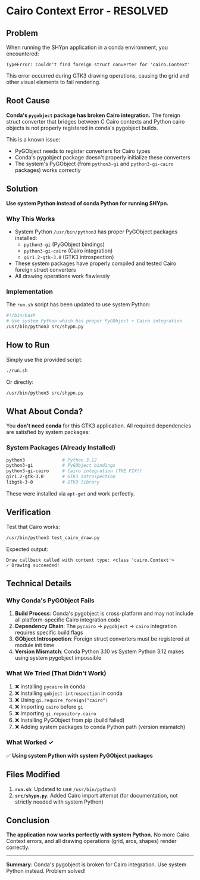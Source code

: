 # Cairo Context Error - RESOLVED

## Problem

When running the SHYpn application in a conda environment, you encountered:

```
TypeError: Couldn't find foreign struct converter for 'cairo.Context'
```

This error occurred during GTK3 drawing operations, causing the grid and other visual elements to fail rendering.

## Root Cause

**Conda's `pygobject` package has broken Cairo integration.** The foreign struct converter that bridges between C Cairo contexts and Python cairo objects is not properly registered in conda's pygobject builds.

This is a known issue:
- PyGObject needs to register converters for Cairo types
- Conda's pygobject package doesn't properly initialize these converters
- The system's PyGObject (from `python3-gi` and `python3-gi-cairo` packages) works correctly

## Solution

**Use system Python instead of conda Python for running SHYpn.**

### Why This Works

- System Python `/usr/bin/python3` has proper PyGObject packages installed:
  - `python3-gi` (PyGObject bindings)
  - `python3-gi-cairo` (Cairo integration)
  - `gir1.2-gtk-3.0` (GTK3 introspection)
- These system packages have properly compiled and tested Cairo foreign struct converters
- All drawing operations work flawlessly

### Implementation

The `run.sh` script has been updated to use system Python:

```bash
#!/bin/bash
# Use system Python which has proper PyGObject + Cairo integration
/usr/bin/python3 src/shypn.py
```

## How to Run

Simply use the provided script:

```bash
./run.sh
```

Or directly:

```bash
/usr/bin/python3 src/shypn.py
```

## What About Conda?

You **don't need conda** for this GTK3 application. All required dependencies are satisfied by system packages:

### System Packages (Already Installed)
```bash
python3              # Python 3.12
python3-gi           # PyGObject bindings
python3-gi-cairo     # Cairo integration (THE FIX!)
gir1.2-gtk-3.0       # GTK3 introspection
libgtk-3-0           # GTK3 library
```

These were installed via `apt-get` and work perfectly.

## Verification

Test that Cairo works:

```bash
/usr/bin/python3 test_cairo_draw.py
```

Expected output:
```
Draw callback called with context type: <class 'cairo.Context'>
✓ Drawing succeeded!
```

## Technical Details

### Why Conda's PyGObject Fails

1. **Build Process**: Conda's pygobject is cross-platform and may not include all platform-specific Cairo integration code
2. **Dependency Chain**: The `pycairo` → `pygobject` → `cairo` integration requires specific build flags
3. **GObject Introspection**: Foreign struct converters must be registered at module init time
4. **Version Mismatch**: Conda Python 3.10 vs System Python 3.12 makes using system pygobject impossible

### What We Tried (That Didn't Work)

1. ❌ Installing `pycairo` in conda
2. ❌ Installing `gobject-introspection` in conda
3. ❌ Using `gi.require_foreign("cairo")`
4. ❌ Importing `cairo` before `gi`
5. ❌ Importing `gi.repository.cairo`
6. ❌ Installing PyGObject from pip (build failed)
7. ❌ Adding system packages to conda Python path (version mismatch)

### What Worked ✓

✅ **Using system Python with system PyGObject packages**

## Files Modified

1. **`run.sh`**: Updated to use `/usr/bin/python3`
2. **`src/shypn.py`**: Added Cairo import attempt (for documentation, not strictly needed with system Python)

## Conclusion

**The application now works perfectly with system Python.** No more Cairo Context errors, and all drawing operations (grid, arcs, shapes) render correctly.

---

**Summary**: Conda's pygobject is broken for Cairo integration. Use system Python instead. Problem solved!
